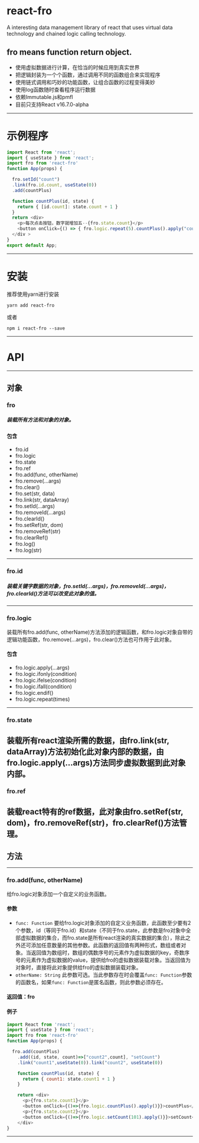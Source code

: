 # react-fro
A interesting data management library of react that uses virtual data technology and chained logic calling technology.
## fro means function return object.
- 使用虚拟数据进行计算，在恰当的时候应用到真实世界
- 把逻辑封装为一个个函数，通过调用不同的函数组合来实现程序
- 使用链式调用和巧妙的功能函数，让组合函数的过程变得美妙
- 使用log函数随时查看程序运行数据
- 依赖Immutable.js和pmfl
- 目前只支持React v16.7.0-alpha
---
# 示例程序
```javascript
import React from 'react';
import { useState } from 'react';
import fro from 'react-fro'
function App(props) {

  fro.setId("count")
  .link(fro.id.count, useState(0))
  .add(countPlus)

  function countPlus(id, state) {
    return { [id.count]: state.count + 1 }
  }
  return <div>
    <p>每次点击按钮，数字就增加五--{fro.state.count}</p>
    <button onClick={() => { fro.logic.repeat(5).countPlus().apply("count")}}>点击我</button>
  </div >
}
export default App;
```
---
# 安装
推荐使用yarn进行安装
```
yarn add react-fro
```
或者
```
npm i react-fro --save
```
---
# API
---
## 对象
### fro
##### 装载所有方法和对象的对象。
#### 包含
- fro.id
- fro.logic
- fro.state
- fro.ref
- fro.add(func, otherName)
- fro.remove(...args)
- fro.clear()
- fro.set(str, data)
- fro.link(str, dataArray)
- fro.setId(...args)
- fro.removeId(...args)
- fro.clearId()
- fro.setRef(str, dom)
- fro.removeRef(str)
- fro.clearRef()
- fro.log()
- fro.log(str)
---
### fro.id
##### 装载关键字数据的对象，fro.setId(...args)，fro.removeId(...args)，fro.clearId()方法可以改变此对象的值。
---
### fro.logic
装载所有fro.add(func, otherName)方法添加的逻辑函数，和fro.logic对象自带的逻辑功能函数，fro.remove(...args)，fro.clear()方法也可作用于此对象。
#### 包含
- fro.logic.apply(...args)
- fro.logic.ifonly(condition)
- fro.logic.ifelse(condition)
- fro.logic.ifall(condition)
- fro.logic.endif()
- fro.logic.repeat(times)
---
### fro.state
装载所有react渲染所需的数据，由fro.link(str, dataArray)方法初始化此对象内部的数据，由fro.logic.apply(...args)方法同步虚拟数据到此对象内部。
---
### fro.ref
装载react特有的ref数据，此对象由fro.setRef(str, dom)，fro.removeRef(str)，fro.clearRef()方法管理。
---
## 方法
---
### fro.add(func, otherName)
给fro.logic对象添加一个自定义的业务函数。
#### 参数
- `func: Function` 要给fro.logic对象添加的自定义业务函数，此函数至少要有2个参数，id（等同于fro.id）和state（不同于fro.state，此参数是fro对象中全部虚拟数据的集合，而fro.state是所有react渲染的真实数据的集合），除此之外还可添加任意数量的其他参数。此函数的返回值有两种形式，数组或者对象。当返回值为数组时，数组的偶数序号的元素作为虚拟数据的key，奇数序号的元素作为虚拟数据的value，提供给fro的虚拟数据装载对象。当返回值为对象时，直接将此对象提供给fro的虚拟数据装载对象。
- `otherName: String` 此参数可选。当此参数存在时会覆盖`func: Function`参数的函数名，如果`func: Function`是匿名函数，则此参数必须存在。
#### 返回值：fro
#### 例子
```javascript
import React from 'react';
import { useState } from 'react';
import fro from 'react-fro'
function App(props) {

  fro.add(countPlus)
    .add((id, state, count)=>["count2",count], "setCount")
    .link("count1",useState(0)).link("count2", useState(0))

    function countPlus(id, state) {
      return { count1: state.count1 + 1 }
    }

    return <div>
      <p>{fro.state.count1}</p>
      <button onClick={()=>{fro.logic.countPlus().apply()}}>countPlus</button>
      <p>{fro.state.count2}</p>
      <button onClick={()=>{fro.logic.setCount(101).apply()}}>setCount</button>
    </div>
}
```
---
